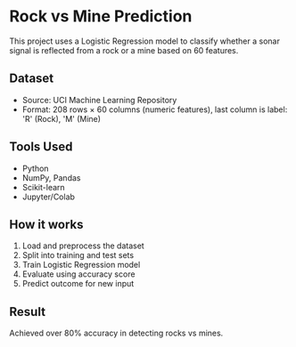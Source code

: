 # Rock vs Mine Prediction

This project uses a Logistic Regression model to classify whether a sonar signal is reflected from a rock or a mine based on 60 features.

## Dataset
- Source: UCI Machine Learning Repository
- Format: 208 rows × 60 columns (numeric features), last column is label: 'R' (Rock), 'M' (Mine)

## Tools Used
- Python
- NumPy, Pandas
- Scikit-learn
- Jupyter/Colab

## How it works
1. Load and preprocess the dataset
2. Split into training and test sets
3. Train Logistic Regression model
4. Evaluate using accuracy score
5. Predict outcome for new input

## Result
Achieved over 80% accuracy in detecting rocks vs mines.

